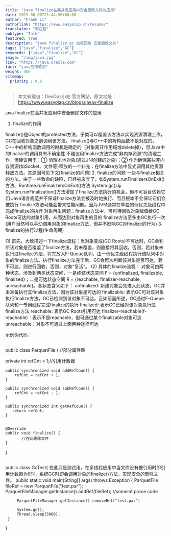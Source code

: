 ```yaml
---
title: "java finalize在高并发应用中安全删除文件的应用"
date: 2019-08-08T21:44:58+08:00
author: "Frank Li"
authorlink: "https://www.easyolap.cn/resume/"
translator: "李在超"
pubtype: "Talk"
featured: true
description: "java finalize gc 垃圾回收 安全删除文件"
tags: ["java","finalize","GC"]
keywords: ["java","finalize","GC"]
image: "/img/java.jpg"
link: "https://java.oracle.com"
fact: "java应用笔记"
weight: 400
sitemap:
  priority : 0.8
---
```


> 本文转载自：DevOps小站 官方网站，原文地址：https://www.easyolap.cn/blogs/javav-finalize

java finalize在高并发应用中安全删除文件的应用


1. finalize的作用


finalize()是Object的protected方法，子类可以覆盖该方法以实现资源清理工作，GC在回收对象之前调用该方法。
finalize()与C++中的析构函数不是对应的。C++中的析构函数调用的时机是确定的（对象离开作用域或delete掉），但Java中的finalize的调用具有不确定性
不建议用finalize方法完成“非内存资源”的清理工作，但建议用于：① 清理本地对象(通过JNI创建的对象)；② 作为确保某些非内存资源(如Socket、文件等)释放的一个补充：在finalize方法中显式调用其他资源释放方法。其原因可见下文[finalize的问题]
2. finalize的问题
一些与finalize相关的方法，由于一些致命的缺陷，已经被废弃了，如System.runFinalizersOnExit()方法、Runtime.runFinalizersOnExit()方法
System.gc()与System.runFinalization()方法增加了finalize方法执行的机会，但不可盲目依赖它们
Java语言规范并不保证finalize方法会被及时地执行、而且根本不会保证它们会被执行
finalize方法可能会带来性能问题。因为JVM通常在单独的低优先级线程中完成finalize的执行
对象再生问题：finalize方法中，可将待回收对象赋值给GC Roots可达的对象引用，从而达到对象再生的目的
finalize方法至多由GC执行一次(用户当然可以手动调用对象的finalize方法，但并不影响GC对finalize的行为)
3. finalize的执行过程(生命周期)

(1) 首先，大致描述一下finalize流程：当对象变成(GC Roots)不可达时，GC会判断该对象是否覆盖了finalize方法，若未覆盖，则直接将其回收。否则，若对象未执行过finalize方法，将其放入F-Queue队列，由一低优先级线程执行该队列中对象的finalize方法。执行finalize方法完毕后，GC会再次判断该对象是否可达，若不可达，则进行回收，否则，对象“复活”。
(2) 具体的finalize流程：
对象可由两种状态，涉及到两类状态空间，一是终结状态空间 F = {unfinalized, finalizable, finalized}；二是可达状态空间 R = {reachable, finalizer-reachable, unreachable}。各状态含义如下：
unfinalized: 新建对象会先进入此状态，GC并未准备执行其finalize方法，因为该对象是可达的
finalizable: 表示GC可对该对象执行finalize方法，GC已检测到该对象不可达。正如前面所述，GC通过F-Queue队列和一专用线程完成finalize的执行
finalized: 表示GC已经对该对象执行过finalize方法
reachable: 表示GC Roots引用可达
finalizer-reachable(f-reachable)：表示不是reachable，但可通过某个finalizable对象可达
unreachable：对象不可通过上面两种途径可达


示例伪代码：

```

```

public class ParquetFile {
//部分属性略

private int refCnt = 1;//引用计数器

 	public synchronized void addRefCoun() {
        refCnt = refCnt + 1;
    }
    
    public synchronized void subRefCoun() {
        refCnt = refCnt - 1;
    }
    
    public synchronized int getRefCoun() {
       return refCnt;
    }


	@Override
	public void finalize() {
	       //在此删除文件
	}
}

```

```

public class GcTest{
在此只是测试用，在多线程应用中当文件没有被引用时即引用计数器为0时，系统GC时即会调用对象的finalize()方法，实现安全的删除文件。
     public static void main(String[] args) throws Exception {
         ParquetFile fileRef = new ParquetFile("test.par");
         ParquetFileManager.getInstance().addRef(fileRef);
         //someint proce code
         

         ParquetFileManager.getInstance().removeRef("test.par")
         
         System.gc();  
         Thread.sleep(5000);
     }

}
```